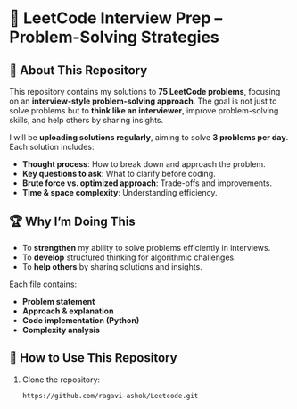 # 🚀 LeetCode Interview Prep – Problem-Solving Strategies

## 📌 About This Repository
This repository contains my solutions to **75 LeetCode problems**, focusing on an **interview-style problem-solving approach**. The goal is not just to solve problems but to **think like an interviewer**, improve problem-solving skills, and help others by sharing insights.

I will be **uploading solutions regularly**, aiming to solve **3 problems per day**. Each solution includes:
- **Thought process**: How to break down and approach the problem.
- **Key questions to ask**: What to clarify before coding.
- **Brute force vs. optimized approach**: Trade-offs and improvements.
- **Time & space complexity**: Understanding efficiency.

## 🏆 Why I’m Doing This
- To **strengthen** my ability to solve problems efficiently in interviews.
- To **develop** structured thinking for algorithmic challenges.
- To **help others** by sharing solutions and insights.

Each file contains:
- **Problem statement**  
- **Approach & explanation**  
- **Code implementation (Python)**  
- **Complexity analysis**  

## 📌 How to Use This Repository
1. Clone the repository:
   ```bash
   https://github.com/ragavi-ashok/Leetcode.git
   
